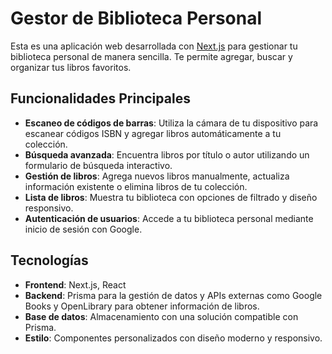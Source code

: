 # Gestor de Biblioteca Personal

Esta es una aplicación web desarrollada con [Next.js](https://nextjs.org) para gestionar tu biblioteca personal de manera sencilla. Te permite agregar, buscar y organizar tus libros favoritos.

## Funcionalidades Principales

- **Escaneo de códigos de barras**: Utiliza la cámara de tu dispositivo para escanear códigos ISBN y agregar libros automáticamente a tu colección.
- **Búsqueda avanzada**: Encuentra libros por título o autor utilizando un formulario de búsqueda interactivo.
- **Gestión de libros**: Agrega nuevos libros manualmente, actualiza información existente o elimina libros de tu colección.
- **Lista de libros**: Muestra tu biblioteca con opciones de filtrado y diseño responsivo.
- **Autenticación de usuarios**: Accede a tu biblioteca personal mediante inicio de sesión con Google.

## Tecnologías

- **Frontend**: Next.js, React
- **Backend**: Prisma para la gestión de datos y APIs externas como Google Books y OpenLibrary para obtener información de libros.
- **Base de datos**: Almacenamiento con una solución compatible con Prisma.
- **Estilo**: Componentes personalizados con diseño moderno y responsivo.

